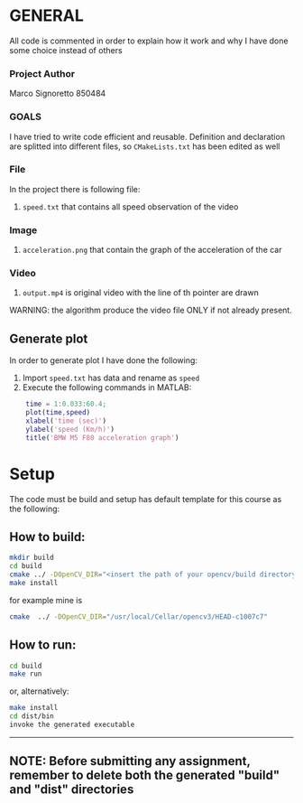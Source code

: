 
# GENERAL #

All code is commented in order to explain how it work and why I have done some choice instead of others

### Project Author ###
Marco Signoretto 850484

### GOALS ###
I have tried to write code efficient and reusable.
Definition and declaration are splitted into different files, so ```CMakeLists.txt``` has been edited as well 

### File ###
In the project there is following file:

1. ```speed.txt``` that contains all speed observation of the video

### Image ###

1. ```acceleration.png``` that contain the graph of the acceleration of the car

### Video ###

1. ```output.mp4``` is original video with the line of th pointer are drawn

WARNING: the algorithm produce the video file ONLY if not already present.

## Generate plot ##
In order to generate plot I have done the following: 

1. Import ```speed.txt``` has data and rename as ```speed```
2. Execute the following commands in MATLAB:
```MATLAB
    time = 1:0.033:60.4;
    plot(time,speed)
    xlabel('time (sec)')
    ylabel('speed (Km/h)')
    title('BMW M5 F80 acceleration graph')
```

# Setup #
The code must be build and setup has default template for this course as the following:

## How to build: ##

```sh
mkdir build
cd build
cmake ../ -DOpenCV_DIR="<insert the path of your opencv/build directory>"
make install
```

for example mine is 

```sh
cmake  ../ -DOpenCV_DIR="/usr/local/Cellar/opencv3/HEAD-c1007c7" 
```

## How to run: ##
```sh
cd build
make run
```


or, alternatively:

```sh
make install
cd dist/bin
invoke the generated executable
```

--------------------------------------------------------------------------------
NOTE: 
Before submitting any assignment, remember to delete both the generated 
"build" and "dist" directories
--------------------------------------------------------------------------------




